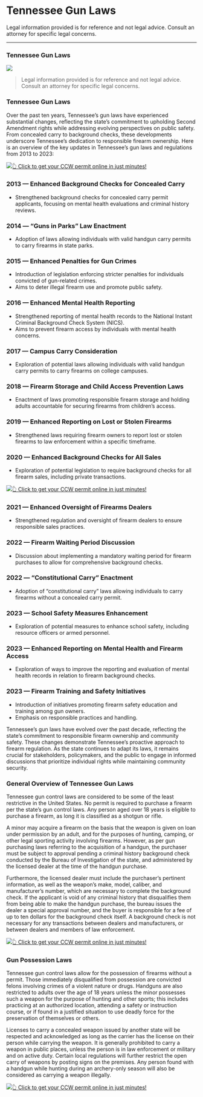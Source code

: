# Tennessee Gun Laws

Legal information provided is for reference and not legal advice. Consult an attorney for specific legal concerns. 

* * *

### Tennessee Gun Laws

![](https://cdn-images-1.medium.com/max/1200/1*RPLfKSAYbiqdCHOapCHGSw.png)

> Legal information provided is for reference and not legal advice. Consult an attorney for specific legal concerns.

### Tennessee Gun Laws

Over the past ten years, Tennessee’s gun laws have experienced substantial changes, reflecting the state’s commitment to upholding Second Amendment rights while addressing evolving perspectives on public safety. From concealed carry to background checks, these developments underscore Tennessee’s dedication to responsible firearm ownership. Here is an overview of the key updates in Tennessee’s gun laws and regulations from 2013 to 2023:

[![](https://cdn-images-1.medium.com/max/1200/1*aCmvRhaa5Xjz4zDZxHzAjg.png)](https://sndn.toserp.ly/ccw)[👆 Click to get your CCW permit online in just minutes!](https://sndn.toserp.ly/ccw)

### 2013 — Enhanced Background Checks for Concealed Carry

  * Strengthened background checks for concealed carry permit applicants, focusing on mental health evaluations and criminal history reviews.



### 2014 — “Guns in Parks” Law Enactment

  * Adoption of laws allowing individuals with valid handgun carry permits to carry firearms in state parks.



### 2015 — Enhanced Penalties for Gun Crimes

  * Introduction of legislation enforcing stricter penalties for individuals convicted of gun-related crimes.
  * Aims to deter illegal firearm use and promote public safety.



### 2016 — Enhanced Mental Health Reporting

  * Strengthened reporting of mental health records to the National Instant Criminal Background Check System (NICS).
  * Aims to prevent firearm access by individuals with mental health concerns.



### 2017 — Campus Carry Consideration

  * Exploration of potential laws allowing individuals with valid handgun carry permits to carry firearms on college campuses.



### 2018 — Firearm Storage and Child Access Prevention Laws

  * Enactment of laws promoting responsible firearm storage and holding adults accountable for securing firearms from children’s access.



### 2019 — Enhanced Reporting on Lost or Stolen Firearms

  * Strengthened laws requiring firearm owners to report lost or stolen firearms to law enforcement within a specific timeframe.



### 2020 — Enhanced Background Checks for All Sales

  * Exploration of potential legislation to require background checks for all firearm sales, including private transactions.


[![](https://cdn-images-1.medium.com/max/1200/1*TMCVgNoKp2NAtvLSAMkaJg.png)](https://sndn.toserp.ly/ccw)[👆 Click to get your CCW permit online in just minutes!](https://sndn.toserp.ly/ccw)

### 2021 — Enhanced Oversight of Firearms Dealers

  * Strengthened regulation and oversight of firearm dealers to ensure responsible sales practices.



### 2022 — Firearm Waiting Period Discussion

  * Discussion about implementing a mandatory waiting period for firearm purchases to allow for comprehensive background checks.



### 2022 — “Constitutional Carry” Enactment

  * Adoption of “constitutional carry” laws allowing individuals to carry firearms without a concealed carry permit.



### 2023 — School Safety Measures Enhancement

  * Exploration of potential measures to enhance school safety, including resource officers or armed personnel.



### 2023 — Enhanced Reporting on Mental Health and Firearm Access

  * Exploration of ways to improve the reporting and evaluation of mental health records in relation to firearm background checks.



### 2023 — Firearm Training and Safety Initiatives

  * Introduction of initiatives promoting firearm safety education and training among gun owners.
  * Emphasis on responsible practices and handling.



Tennessee’s gun laws have evolved over the past decade, reflecting the state’s commitment to responsible firearm ownership and community safety. These changes demonstrate Tennessee’s proactive approach to firearm regulation. As the state continues to adapt its laws, it remains crucial for stakeholders, policymakers, and the public to engage in informed discussions that prioritize individual rights while maintaining community security.

### General Overview of Tennessee Gun Laws

Tennessee gun control laws are considered to be some of the least restrictive in the United States. No permit is required to purchase a firearm per the state’s gun control laws. Any person aged over 18 years is eligible to purchase a firearm, as long it is classified as a shotgun or rifle.

A minor may acquire a firearm on the basis that the weapon is given on loan under permission by an adult, and for the purposes of hunting, camping, or other legal sporting activity involving firearms. However, as per gun purchasing laws referring to the acquisition of a handgun, the purchaser must be subject to approval pending a criminal history background check conducted by the Bureau of Investigation of the state, and administered by the licensed dealer at the time of the handgun purchase.

Furthermore, the licensed dealer must include the purchaser’s pertinent information, as well as the weapon’s make, model, caliber, and manufacturer’s number, which are necessary to complete the background check. If the applicant is void of any criminal history that disqualifies them from being able to make the handgun purchase, the bureau issues the dealer a special approval number, and the buyer is responsible for a fee of up to ten dollars for the background check itself. A background check is not necessary for any transactions between dealers and manufacturers, or between dealers and members of law enforcement.

[![](https://cdn-images-1.medium.com/max/1200/1*UmVcdbz7GlGdNVJMx2tkag.png)](https://sndn.toserp.ly/ccw)[👆 Click to get your CCW permit online in just minutes!](https://sndn.toserp.ly/ccw)

### Gun Possession Laws

Tennessee gun control laws allow for the possession of firearms without a permit. Those immediately disqualified from possession are convicted felons involving crimes of a violent nature or drugs. Handguns are also restricted to adults over the age of 18 years unless the minor possesses such a weapon for the purpose of hunting and other sports; this includes practicing at an authorized location, attending a safety or instruction course, or if found in a justified situation to use deadly force for the preservation of themselves or others.

Licenses to carry a concealed weapon issued by another state will be respected and acknowledged as long as the carrier has the license on their person while carrying the weapon. It is generally prohibited to carry a weapon in public places, unless the person is in law enforcement or military and on active duty. Certain local regulations will further restrict the open carry of weapons by posting signs on the premises. Any person found with a handgun while hunting during an archery-only season will also be considered as carrying a weapon illegally.

[![](https://cdn-images-1.medium.com/max/2560/1*aCmvRhaa5Xjz4zDZxHzAjg.png)](https://sndn.toserp.ly/ccw)[👆 Click to get your CCW permit online in just minutes!](https://sndn.toserp.ly/ccw)

